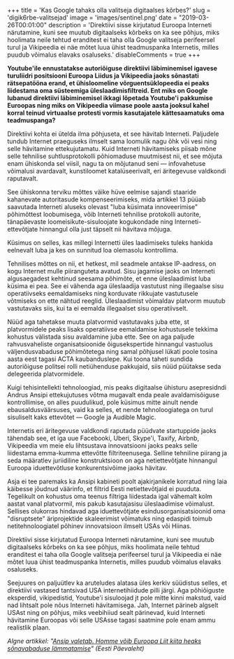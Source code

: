 +++
title = 'Kas Google tahaks olla valitseja digitaalses kõrbes?'
slug = 'digik6rbe-valitsejad'
image = 'images/sentinel.png'
date = "2019-03-26T00:01:00"
description = 'Direktiivi sisse kirjutatud Euroopa Interneti närutamine, kuni see muutub digitaalseks kõrbeks on ka see põhjus, miks hoolimata neile tehtud eranditest ei taha olla Google valitseja perifeersel turul ja Vikipeedia ei näe mõtet luua ühist teadmuspanka Internetis, milles puudub võimalus elavaks osaluseks.'
disableComments = true
+++

__Youtube'ile ennustatakse autoriõiguse direktiivi läbiminemisel igavese turuliidri positsiooni Euroopa Liidus ja Vikipeedia jaoks sõnastati rätsepatööna erand, et ühisloomeline võrguentsüklopeedia ei peaks liidestama oma süsteemiga üleslaadimisfiltreid. Ent miks on Google lubanud direktiivi läbiminemisel ikkagi lõpetada Youtube'i pakkumise Euroopas ning miks on Vikipeedia viimase poole aasta jooksul kahel korral teinud virtuaalse protesti vormis kasutajatele kättesaamatuks oma teadmuspanga?__

Direktiivi kohta ei ütelda ilma põhjuseta, et see hävitab Interneti. Paljudele tundub Internet praeguseks ilmselt sama loomulik nagu õhk või vesi ning selle hävitamine ettekujutamatu. Kuid Interneti hävitamiseks piisab mõne selle tehnilise suhtlusprotokolli põhiomaduse muutmisest nii, et see mõjuta enam ühiskonda sel viisil, nagu ta on mõjutanud seni — infovahetuse võimalusi avardavalt, kunstiloomet katalüseerivalt, eri äritegevuse valdkondi raputavalt.

See ühiskonna terviku mõttes väike hüve eelmise sajandi staaride kahanevate autoritasude kompenseerimiseks, mida artikkel 13 püüab saavutada Interneti aluseks olevast "luba küsimata innoveerimise" põhimõttest loobumisega, võib Interneti tehnilise protokolli autorite, tänapäevaste loomeisikute-sisuloojate kogukondade ning Interneti-ettevõtjate hinnangul olla just täpselt nii hävitava mõjuga.

Küsimus on selles, kas millegi Internetti üles laadimiseks tuleks hankida eelnevalt luba ja kes on sunnitud loa olemasolu kontrollima.

Tehnilises mõttes on nii, et hetkest, mil seadmele antakse IP-aadress, on kogu Internet mulle piiranguteta avatud. Sisu jagamise jaoks on Interneti algusaegadest kehtinud seesama põhimõte, et enne üleslaadimist luba küsima ei pea. See ei vähenda aga üleslaadija vastutust ning illegaalse sisu operatiivseks eemaldamiseks ning korduvate rikkujate vastutusele võtmiseks on ette nähtud reeglid. Üleslaadimist võimaldav platvorm muutub vastutavaks siis, kui ta ei eemalda illegaalset sisu operatiivselt.

Nüüd aga tahetakse muuta platvormid vastutavaks juba ette, st platvormidele peaks lisaks operatiivse eemaldamise kohustusele tekkima kohustus välistada sisu avaldamine juba ette. See on aga paljude rahvusvaheliste organisatsioonide õigusekspertide hinnangul vastuolus väljendusvabaduse põhimõtetega ning samal põhjusel lükati poole tosina aasta eest tagasi ACTA kaubanduslepe. Kui toona taheti sundida autoriõiguse politsei rolli netiühenduse pakkujaid, siis nüüd püütakse seda delegeerida platvormidele.

Kuigi tehisintellekti tehnoloogiad, mis peaks digitaalse ühisturu asepresidndi Andrus Ansipi ettekujutuses võtma mugavalt enda peale avaldamisõiguse kontrollimise, on alles puudulikud, pole küsimus mitte ainult nende ebausaldusväärsuses, vaid ka selles, et nende tehnoloogiatega on turul sisuliselt kaks ettevõtet — Google ja Audible Magic.

Internetis eri äritegevuse valdkondi raputada püüdvate startuppide jaoks tähendab see, et iga uue Facebooki, Uberi, Skype'i, Taxify, Airbnb, Vikipeedia vm meie elu lihtsustava innovatsiooni jaoks peaks selle liidestama emma-kumma ettevõtte filtriteenusega. Selline tehniline piirang ja seda määratlev juriidiline konstruktsioon on aga netiettevõtjate hinnangul Euroopa iduettevõtluse konkurentsivõime jaoks hävitav.

Asja ei tee paremaks ka Ansipi kabineti poolt ajakirjanikele korratud ning laia käibesse jõudnud väärinfo, et filtrid Eesti netiettevõtjaid ei puuduta. Tegelikult on kohustus oma teenus filtriga liidestada igal vähemalt kolm aastat vanal platvormil, mis pakub kasutajasisu üleslaadimise võimalust. Sellises olukorras hindavad aga iduettevõtjate esindusorganisatsioonid oma "disruptsete" äriprojektide skaleerimist võimatuks ning edaspidi toimub netitehnoloogiatel põhinev innovatsioon ilmselt USAs või Hiinas.

Direktiivi sisse kirjutatud Euroopa Interneti närutamine, kuni see muutub digitaalseks kõrbeks on ka see põhjus, miks hoolimata neile tehtud eranditest ei taha olla Google valitseja perifeersel turul ja Vikipeedia ei näe mõtet luua ühist teadmuspanka Internetis, milles puudub võimalus elavaks osaluseks.

Seejuures on paljuütlev ka aruteludes alatasa üles kerkiv süüdistus selles, et direktiivi vastased tantsivad USA internetihiidude pilli järgi. Aga põhiõiguste eksperdid, vikipedistid, Youtube'i sisuloojad jt pole mitte kinni makstud, vaid nad lihtsalt pole nõus Interneti hävitamisega. Jah, Internet pärineb algselt USAst ning on põhjus, miks veebihiiud sealt pärinevad, kuid Interneti hävitamine Euroopas või selle USAsse tagasi saatmine pole enam ammu realistlik plaan.

_Algne artikkel: "[Ansip valetab. Homme võib Euroopa Liit kiita heaks sõnavabaduse lämmatamise](https://epl.delfi.ee/news/arvamus/mart-poder-ansip-valetab-homme-voib-euroopa-liit-kiita-heaks-sonavabaduse-lammatamise?id=85708067)" (Eesti Päevaleht)_
